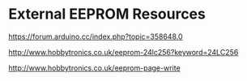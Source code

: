 # External EEPROM Resources

https://forum.arduino.cc/index.php?topic=358648.0


http://www.hobbytronics.co.uk/eeprom-24lc256?keyword=24LC256


http://www.hobbytronics.co.uk/eeprom-page-write
